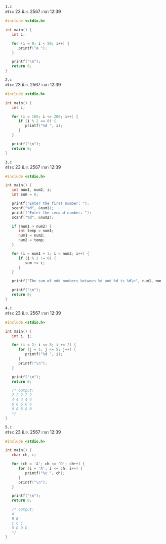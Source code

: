 `1.c`<br>
สร้าง: 23 มิ.ย. 2567 เวลา 12:39<br>
```c
#include <stdio.h>

int main() {
   int i;

   for (i = 0; i < 50; i++) {
      printf("A ");
   }

   printf("\n");
   return 0;
}

```
`2.c`<br>
สร้าง: 23 มิ.ย. 2567 เวลา 12:39<br>
```c
#include <stdio.h>

int main() {
   int i;

   for (i = 100; i <= 200; i++) {
      if (i % 2 == 0) {
         printf("%d ", i);
      }
   }

   printf("\n");
   return 0;
}

```
`3.c`<br>
สร้าง: 23 มิ.ย. 2567 เวลา 12:39<br>
```c
#include <stdio.h>

int main() {
   int num1, num2, i;
   int sum = 0;

   printf("Enter the first number: ");
   scanf("%d", &num1);
   printf("Enter the second number: ");
   scanf("%d", &num2);

   if (num1 > num2) {
      int temp = num1;
      num1 = num2;
      num2 = temp;
   }

   for (i = num1 + 1; i < num2; i++) {
      if (i % 2 != 0) {
         sum += i;
      }
   }

   printf("The sum of odd numbers between %d and %d is %d\n", num1, num2, sum);

   printf("\n");
   return 0;
}

```
`4.c`<br>
สร้าง: 23 มิ.ย. 2567 เวลา 12:39<br>
```c
#include <stdio.h>

int main() {
   int i, j;

   for (i = 2; i <= 8; i += 2) {
      for (j = 1; j <= 5; j++) {
         printf("%d ", i);
      }
      printf("\n");
   }

   printf("\n");
   return 0;

   /* output:
   2 2 2 2 2
   4 4 4 4 4
   6 6 6 6 6
   8 8 8 8 8
   */
}

```
`5.c`<br>
สร้าง: 23 มิ.ย. 2567 เวลา 12:39<br>
```c
#include <stdio.h>

int main() {
   char ch, i;

   for (ch = 'A'; ch <= 'D'; ch++) {
      for (i = 'A'; i <= ch; i++) {
         printf("%c ", ch);
      }
      printf("\n");
   }

   printf("\n");
   return 0;

   /* output:
   A
   B B
   C C C
   D D D D
   */
}

```
